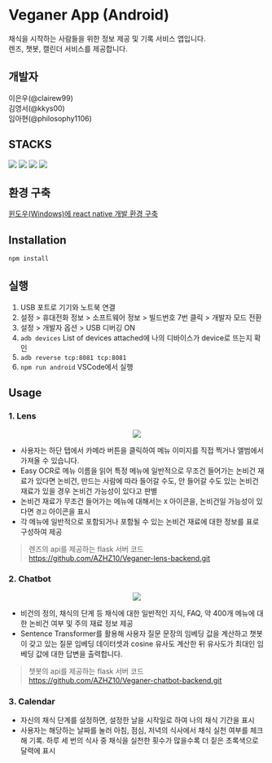 # Veganer App (Android)
채식을 시작하는 사람들을 위한 정보 제공 및 기록 서비스 앱입니다.  
렌즈, 챗봇, 캘린더 서비스를 제공합니다.

## 개발자
이은우(@clairew99)  
김영서(@kkys00)  
임아현(@philosophy1106)

## STACKS   
<img src="https://img.shields.io/badge/React-Native-61DAFB?style=flat-square&logo=React&logoColor=white"/> <img src="https://img.shields.io/badge/JavaScript-F7DF1E?style=flat-square&logo=JavaScript&logoColor=black"/> <img src="https://img.shields.io/badge/Python-3776AB?style=flat-square&logo=Python&logoColor=white"/> <img src="https://img.shields.io/badge/AWS-232F3E?style=flat-square&logo=Amazon AWS&logoColor=white"/> 


## 환경 구축
[윈도우(Windows)에 react native 개발 환경 구축](https://dev-yakuza.posstree.com/ko/react-native/install-on-windows/)

## Installation

```bash
npm install
```

## 실행
1. USB 포트로 기기와 노트북 연결
2. 설정 > 휴대전화 정보 > 소프트웨어 정보 > 빌드번호 7번 클릭 > 개발자 모드 전환
3. 설정 > 개발자 옵션 > USB 디버깅 ON
4. `adb devices` List of devices attached에 나의 디바이스가 device로 뜨는지 확인
5. `adb reverse tcp:8081 tcp:8081`
6. `npm run android` VSCode에서 실행

## Usage
### 1. Lens
<p align="center">
    <img src="https://user-images.githubusercontent.com/88617509/206687550-3c5d8809-7939-4e49-be6d-38edfa567906.gif">
</p>

- 사용자는 하단 탭에서 카메라 버튼을 클릭하여 메뉴 이미지를 직접 찍거나 
앨범에서 가져올 수 있습니다.
- Easy OCR로 메뉴 이름을 읽어 특정 메뉴에 일반적으로 무조건 들어가는 논비건 재료가 있다면 논비건, 만드는 사람에 따라 들어갈 수도, 안 들어갈 수도 있는 논비건 재료가 있을 경우 
논비건 가능성이 있다고 판별
- 논비건 재료가 무조건 들어가는 메뉴에 대해서는 `X` 아이콘을, 논비건일 가능성이 있다면 `경고` 아이콘을 표시
- 각 메뉴에 일반적으로 포함되거나 포함될 수 있는 논비건 재료에 대한 정보를 표로 구성하여 제공  
> 렌즈의 api를 제공하는 flask 서버 코드 https://github.com/AZHZ10/Veganer-lens-backend.git

### 2. Chatbot
<p align="center">
    <img src="https://user-images.githubusercontent.com/88617509/206691262-54848169-4f04-4949-a8e1-5cff968ae25a.gif">
</p>

- 비건의 정의, 채식의 단계 등 채식에 대한 일반적인 지식, FAQ, 약 400개 메뉴에 대한 논비건 여부 및 주의 재료 정보 제공
- Sentence Transformer를 활용해 사용자 질문 문장의 임베딩 값을 계산하고 챗봇이 갖고 있는 질문 임베딩 데이터셋과 cosine 유사도 계산한 뒤 유사도가 최대인 임베딩 값에 대한 답변을 출력합니다.  
> 챗봇의 api를 제공하는 flask 서버 코드 https://github.com/AZHZ10/Veganer-chatbot-backend.git

### 3. Calendar
- 자신의 채식 단계를 설정하면, 설정한 날을 시작일로 하여 나의 채식 기간을 표시
- 사용자는 해당하는 날짜를 눌러 아침, 점심, 저녁의 식사에서 채식 실천 여부를 체크 해 기록. 하루 세 번의 식사 중 채식을 실천한 횟수가 많을수록 더 짙은 초록색으로 달력에 표시
